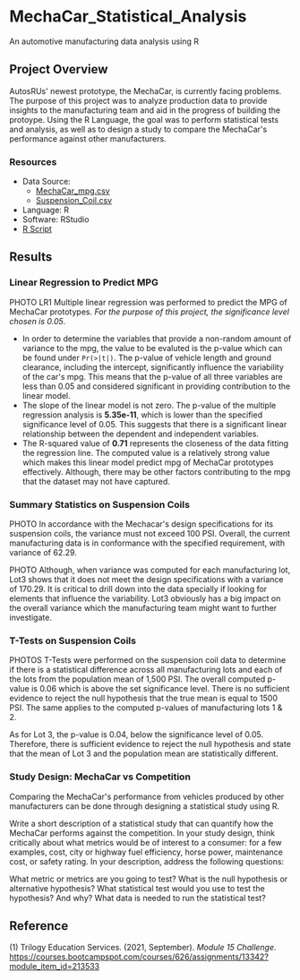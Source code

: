 # MechaCar_Statistical_Analysis
An automotive manufacturing data analysis using R

## Project Overview
AutosRUs' newest prototype, the MechaCar, is currently facing problems. The purpose of this project was to analyze production data to provide insights to the manufacturing team and aid in the progress of building the protoype. Using the R Language, the goal was to perform statistical tests and analysis, as well as to design a study to compare the MechaCar's performance against other manufacturers. 

### Resources
- Data Source:
    - [MechaCar_mpg.csv](https://github.com/samanthajpv/MechaCar_Statistical_Analysis/blob/fde12d242dfd817293b621d9ea9b4c82635e9882/MechaCar_mpg.csv)
    - [Suspension_Coil.csv](https://github.com/samanthajpv/MechaCar_Statistical_Analysis/blob/fde12d242dfd817293b621d9ea9b4c82635e9882/Suspension_Coil.csv)
- Language: R
- Software: RStudio
- [R Script](https://github.com/samanthajpv/MechaCar_Statistical_Analysis/blob/fde12d242dfd817293b621d9ea9b4c82635e9882/MechaCarChallenge.R)

## Results

### Linear Regression to Predict MPG
PHOTO LR1
Multiple linear regression was performed to predict the MPG of MechaCar prototypes. *For the purpose of this project, the significance level chosen is 0.05*.
- In order to determine the variables that provide a non-random amount of variance to the mpg, the value to be evaluted is the p-value which can be found under ```Pr(>|t|)```. The p-value of vehicle length and ground clearance, including the intercept, significantly influence the variability of the car's mpg. This means that the p-value of all three variables are less than 0.05 and considered significant in providing contribution to the linear model.
- The slope of the linear model is not zero. The p-value of the multiple regression analysis is **5.35e-11**, which is lower than the specified significance level of 0.05. This suggests that there is a significant linear relationship between the dependent and independent variables.
- The R-squared value of **0.71** represents the closeness of the data fitting the regression line. The computed value is a relatively strong value which makes this linear model predict mpg of MechaCar prototypes effectively. Although, there may be other factors contributing to the mpg that the dataset may not have captured. 

### Summary Statistics on Suspension Coils
PHOTO
In accordance with the Mechacar's design specifications for its suspension coils, the variance must not exceed 100 PSI. Overall, the current manufacturing data is in conformance with the specified requirement, with variance of 62.29. 

PHOTO
Although, when variance was computed for each manufacturing lot, Lot3 shows that it does not meet the design specifications with a variance of 170.29. It is critical to drill down into the data specially if looking for elements that influence the variability. Lot3 obviously has a big impact on the overall variance which the manufacturing team might want to further investigate.

### T-Tests on Suspension Coils
PHOTOS
T-Tests were performed on the suspension coil data to determine if there is a statistical difference across all manufacturing lots and each of the lots from the population mean of 1,500 PSI. The overall computed p-value is 0.06 which is above the set significance level. There is no sufficient evidence to reject the null hypothesis that the true mean is equal to 1500 PSI. The same applies to the computed p-values of manufacturing lots 1 & 2. 

As for Lot 3, the p-value is 0.04, below the significance level of 0.05. Therefore, there is sufficient evidence to reject the null hypothesis and state that the mean of Lot 3 and the population mean are statistically different.

### Study Design: MechaCar vs Competition

Comparing the MechaCar's performance from vehicles produced by other manufacturers can be done through designing a statistical study using R. 

Write a short description of a statistical study that can quantify how the MechaCar performs against the competition. In your study design, think critically about what metrics would be of interest to a consumer: for a few examples, cost, city or highway fuel efficiency, horse power, maintenance cost, or safety rating.
In your description, address the following questions:

What metric or metrics are you going to test?
What is the null hypothesis or alternative hypothesis?
What statistical test would you use to test the hypothesis? And why?
What data is needed to run the statistical test?

## Reference
(1) Trilogy Education Services. (2021, September). *Module 15 Challenge*. https://courses.bootcampspot.com/courses/626/assignments/13342?module_item_id=213533
